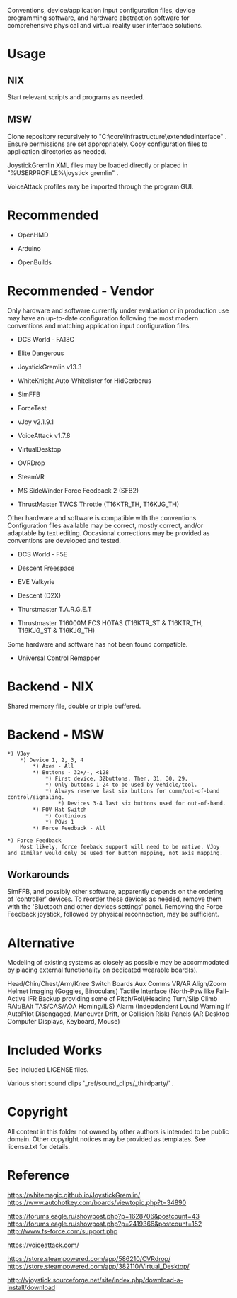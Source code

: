 Conventions, device/application input configuration files, device programming software, and hardware abstraction software for comprehensive physical and virtual reality user interface solutions.

# Usage

## NIX

Start relevant scripts and programs as needed.

## MSW

Clone repository recursively to "C:\core\infrastructure\extendedInterface" . Ensure permissions are set appropriately. Copy configuration files to application directories as needed.

JoystickGremlin XML files may be loaded directly or placed in "%USERPROFILE%\joystick gremlin" .

VoiceAttack profiles may be imported through the program GUI.


# Recommended

* OpenHMD

* Arduino
* OpenBuilds


# Recommended - Vendor

Only hardware and software currently under evaluation or in production use may have an up-to-date configuration following the most modern conventions and matching application input configuration files.

* DCS World - FA18C
* Elite Dangerous

* JoystickGremlin v13.3
* WhiteKnight Auto-Whitelister for HidCerberus

* SimFFB
* ForceTest

* vJoy v2.1.9.1

* VoiceAttack v1.7.8

* VirtualDesktop
* OVRDrop

* SteamVR

* MS SideWinder Force Feedback 2 (SFB2)
* ThrustMaster TWCS Throttle (T16KTR_TH, T16KJG_TH)

Other hardware and software is compatible with the conventions. Configuration files available may be correct, mostly correct, and/or adaptable by text editing. Occasional corrections may be provided as conventions are developed and tested.

* DCS World - F5E
* Descent Freespace
* EVE Valkyrie
* Descent (D2X)

* Thurstmaster T.A.R.G.E.T

* Thrustmaster T16000M FCS HOTAS (T16KTR_ST & T16KTR_TH, T16KJG_ST & T16KJG_TH)

Some hardware and software has not been found compatible.

* Universal Control Remapper


# Backend - NIX

Shared memory file, double or triple buffered.


# Backend - MSW

```
*) VJoy
	*) Device 1, 2, 3, 4
		*) Axes - All
		*) Buttons - 32+/-, <128
			*) First device, 32buttons. Then, 31, 30, 29. 
			*) Only buttons 1-24 to be used by vehicle/tool.
			*) Always reserve last six buttons for comm/out-of-band control/signaling.
				*) Devices 3-4 last six buttons used for out-of-band.
		*) POV Hat Switch
			*) Continious
			*) POVs 1
		*) Force Feedback - All

*) Force Feedback
	Most likely, force feeback support will need to be native. VJoy and similar would only be used for button mapping, not axis mapping.
```

## Workarounds

SimFFB, and possibly other software, apparently depends on the ordering of 'controller' devices. To reorder these devices as needed, remove them with the 'Bluetooth and other devices settings' panel. Removing the Force Feedback joystick, followed by physical reconnection, may be sufficient.


# Alternative

Modeling of existing systems as closely as possible may be accommodated by placing external functionality on dedicated wearable board(s).

Head/Chin/Chest/Arm/Knee Switch Boards
	Aux Comms
	VR/AR Align/Zoom
	Helmet Imaging (Goggles, Binoculars)
	Tactile Interface (North-Paw like Fail-Active IFR Backup providing some of Pitch/Roll/Heading Turn/Slip Climb RAlt/BAlt TAS/CAS/AOA Homing/ILS)
	Alarm (Indepdendent Lound Warning if AutoPilot Disengaged, Maneuver Drift, or Collision Risk)
	Panels (AR Desktop Computer Displays, Keyboard, Mouse)


# Included Works

See included LICENSE files.

Various short sound clips '_ref/sound_clips/_thirdparty/' .


# Copyright

All content in this folder not owned by other authors is intended to be public domain. Other copyright notices may be provided as templates. See license.txt for details.


# Reference

https://whitemagic.github.io/JoystickGremlin/
https://www.autohotkey.com/boards/viewtopic.php?t=34890

https://forums.eagle.ru/showpost.php?p=1628706&postcount=43
https://forums.eagle.ru/showpost.php?p=2419366&postcount=152
http://www.fs-force.com/support.php

https://voiceattack.com/

https://store.steampowered.com/app/586210/OVRdrop/
https://store.steampowered.com/app/382110/Virtual_Desktop/

http://vjoystick.sourceforge.net/site/index.php/download-a-install/download
